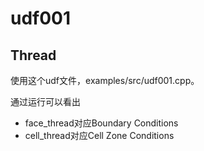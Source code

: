 # udf001

## Thread

使用这个udf文件，examples/src/udf001.cpp。

通过运行可以看出
- face_thread对应Boundary Conditions
- cell_thread对应Cell Zone Conditions

